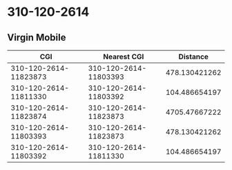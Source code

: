 # 310-120-2614
## Virgin Mobile


| CGI | Nearest CGI | Distance |
|-----|-------------|----------|
| 310-120-2614-11823873 | 310-120-2614-11803393 | 478.130421262 |
| 310-120-2614-11811330 | 310-120-2614-11803392 | 104.486654197 |
| 310-120-2614-11823874 | 310-120-2614-11823873 | 4705.47667222 |
| 310-120-2614-11803393 | 310-120-2614-11823873 | 478.130421262 |
| 310-120-2614-11803392 | 310-120-2614-11811330 | 104.486654197 |

